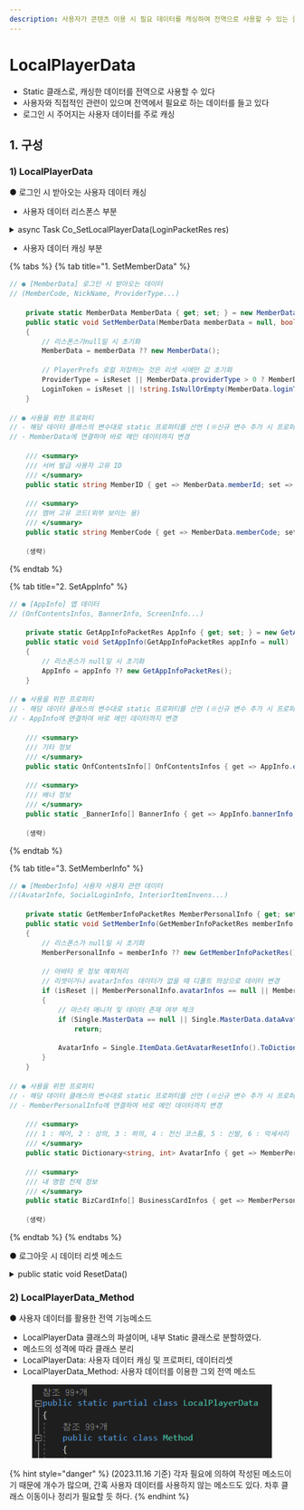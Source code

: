 ```yaml
---
description: 사용자가 콘텐츠 이용 시 필요 데이터를 캐싱하여 전역으로 사용할 수 있는 클래스
---
```


# LocalPlayerData

* Static 클래스로, 캐싱한 데이터를 전역으로 사용할 수 있다
* 사용자와 직접적인 관련이 있으며 전역에서 필요로 하는 데이터를 들고 있다
* 로그인 시 주어지는 사용자 데이터를 주로 캐싱

## 1.  구성

### 1) LocalPlayerData

● 로그인 시 받아오는 사용자 데이터 캐싱

* 사용자 데이터 리스폰스 부분

<details>

<summary>async Task Co_SetLocalPlayerData(LoginPacketRes res)</summary>

```csharp
// WebAccount.cs

// 해당 메소드는 상위에서 호출 (AutoLogin, (아즈메타 로그인)Login)
public async void SetLocalPlayerData(LoginPacketRes res) => await Co_SetLocalPlayerData(res);

    private bool isAppInfoDone, isMemberInfo;
    async Task Co_SetLocalPlayerData(LoginPacketRes res)
    {
        isAppInfoDone = isMemberInfo = false;

        // 1.
        // 상위 호출 API의 리스폰스로 사용자 데이터가 온다.
        // (MemberCode, NickName, ProviderType...)
        LocalPlayerData.SetMemberData(res.memberInfo);
        
        // 2.
        // 상위 API가 정상적으로 호출 시 AppInfo API 호출
        // (OnfContentsInfos, BannerInfo, ScreenInfo...)
        Single.Web.member.GetAppInfo((str) =>
        {
            (생략) // 데이터 Packet 클래스에 따라 스위치문으로 파싱해준다.
            
            LocalPlayerData.SetAppInfo(appInfoRes);

            isAppInfoDone = true;
        });
        
        // 3.
        // 상위 API가 정상적으로 호출 시 MemberInfo API 호출
        // (AvatarInfo, SocialLoginInfo, InteriorItemInvens...)
        Single.Web.member.GetMemberInfo((memberInfoRes) =>
        {
            LocalPlayerData.SetMemberInfo(memberInfoRes);

            isMemberInfo = true;
        });

        await UniTask.WaitUntil(() => isAppInfoDone && isMemberInfo);

        SuccessLogin();
    }
```

</details>

* 사용자 데이터 캐싱 부분

{% tabs %}
{% tab title="1. SetMemberData" %}
```csharp
// ● [MemberData] 로그인 시 받아오는 데이터 
// (MemberCode, NickName, ProviderType...)

    private static MemberData MemberData { get; set; } = new MemberData();
    public static void SetMemberData(MemberData memberData = null, bool isReset = false)
    {
        // 리스폰스가null일 시 초기화
        MemberData = memberData ?? new MemberData();

        // PlayerPrefs 로컬 저장하는 것은 리셋 시에만 값 초기화
        ProviderType = isReset || MemberData.providerType > 0 ? MemberData.providerType : ProviderType;
        LoginToken = isReset || !string.IsNullOrEmpty(MemberData.loginToken) ? MemberData.loginToken : LoginToken;
    }

// ● 사용을 위한 프로퍼티
// - 해당 데이터 클래스의 변수대로 static 프로퍼티를 선언 (※신규 변수 추가 시 프로퍼티도 선언)
// - MemberData에 연결하여 바로 메인 데이터까지 변경

    /// <summary>
    /// 서버 발급 사용자 고유 ID
    /// </summary>
    public static string MemberID { get => MemberData.memberId; set => MemberData.memberId = value; }

    /// <summary>
    /// 멤버 고유 코드(외부 보이는 용)
    /// </summary>
    public static string MemberCode { get => MemberData.memberCode; set => MemberData.memberCode = value; }

    (생략)
```
{% endtab %}

{% tab title="2. SetAppInfo" %}
```csharp
// ● [AppInfo] 앱 데이터 
// (OnfContentsInfos, BannerInfo, ScreenInfo...)

    private static GetAppInfoPacketRes AppInfo { get; set; } = new GetAppInfoPacketRes();
    public static void SetAppInfo(GetAppInfoPacketRes appInfo = null)
    {
        // 리스폰스가 null일 시 초기화
        AppInfo = appInfo ?? new GetAppInfoPacketRes();
    }
    
// ● 사용을 위한 프로퍼티
// - 해당 데이터 클래스의 변수대로 static 프로퍼티를 선언 (※신규 변수 추가 시 프로퍼티도 선언)
// - AppInfo에 연결하여 바로 메인 데이터까지 변경

    /// <summary>
    /// 기타 정보
    /// </summary>
    public static OnfContentsInfo[] OnfContentsInfos { get => AppInfo.onfContentsInfo; set => AppInfo.onfContentsInfo = value; }

    /// <summary>
    /// 배너 정보
    /// </summary>
    public static _BannerInfo[] BannerInfo { get => AppInfo.bannerInfo; set => AppInfo.bannerInfo = value; }

    (생략)
```
{% endtab %}

{% tab title="3. SetMemberInfo" %}
```csharp
// ● [MemberInfo] 사용자 사용자 관련 데이터
//(AvatarInfo, SocialLoginInfo, InteriorItemInvens...)

    private static GetMemberInfoPacketRes MemberPersonalInfo { get; set; } = new GetMemberInfoPacketRes();
    public static void SetMemberInfo(GetMemberInfoPacketRes memberInfo = null, bool isReset = false)
    {
        // 리스폰스가 null일 시 초기화
        MemberPersonalInfo = memberInfo ?? new GetMemberInfoPacketRes();

        // 아바타 옷 정보 예외처리
        // 리셋이거나 avatarInfos 데이터가 없을 때 디폴트 의상으로 데이터 변경
        if (isReset || MemberPersonalInfo.avatarInfos == null || MemberPersonalInfo.avatarInfos.Count == 0)
        {
            // 마스터 매니저 및 데이터 존재 여부 체크
            if (Single.MasterData == null || Single.MasterData.dataAvatarResetInfo == null)
                return;

            AvatarInfo = Single.ItemData.GetAvatarResetInfo().ToDictionary(x => x.Key, x => x.Value);
        }
    }

// ● 사용을 위한 프로퍼티
// - 해당 데이터 클래스의 변수대로 static 프로퍼티를 선언 (※신규 변수 추가 시 프로퍼티도 선언)
// - MemberPersonalInfo에 연결하여 바로 메인 데이터까지 변경
 
    /// <summary>
    /// 1 : 헤어, 2 : 상의, 3 : 하의, 4 : 전신 코스튬, 5 : 신발, 6 : 악세서리 
    /// </summary>
    public static Dictionary<string, int> AvatarInfo { get => MemberPersonalInfo.avatarInfos; set => MemberPersonalInfo.avatarInfos = value; }

    /// <summary>
    /// 내 명함 전체 정보
    /// </summary>
    public static BizCardInfo[] BusinessCardInfos { get => MemberPersonalInfo.businessCardInfos; set => MemberPersonalInfo.businessCardInfos = value; }

    (생략)
```
{% endtab %}
{% endtabs %}

● 로그아웃 시 데이터 리셋 메소드&#x20;

<details>

<summary>public static void ResetData()</summary>

```csharp
// 로그아웃 및 탈퇴 시 호출
// 해당 로직에 추가해야 되는 처리가 있을 시 주석 상세히 기재

    public static void ResetData()
    {
        DEBUG.LOG("Player Data를 초기화했습니다!", eColorManager.WEB);
        // 데이터 리셋
        SetMemberData(isReset: true);
        SetMemberInfo(isReset: true);
        SetAppInfo();

        // 소셜 로그인
#if (UNITY_ANDROID || UNITY_IOS) && !UNITY_EDITOR
        if (Method.IsSocialLogined()) GamePot.logout();
#endif

        // 소셜계정 로그인에 필요한 ID 같은 것
        Method.AccountToken = string.Empty;

        // 마이룸 정보
        Method.roomCode = string.Empty;
        Method.roomOwnerName = string.Empty;

        // 채팅 정보
        Method.IsLogined = false;
        Method.IsFirst = true;
        ResetChat();

        StopHeartBeat();

        DEBUG.LOG("Social Login Data를 초기화했습니다!", eColorManager.WEB);
    }

    public static void ResetChat()
    {
        Method.dmChat.Clear();
        Method.userList.Clear();
        Single.Socket.item_S_ChatDM_Handler -= Single.Socket.ChatDataHolder;
    }

    public static void StopHeartBeat()
    {
        if (Application.isPlaying)
        {
            // 사용자 중복 체크 중단
            Single.Web.member.StopHeartBeat();
        }
    }
```

</details>



### 2) LocalPlayerData\_Method

● 사용자 데이터를 활용한 전역 기능메소드

* LocalPlayerData 클래스의 파셜이며, 내부 Static 클래스로 분할하였다.
* 메소드의 성격에 따라 클래스 분리&#x20;
* LocalPlayerData:  사용자 데이터 캐싱 및 프로퍼티, 데이터리셋
* LocalPlayerData\_Method:  사용자 데이터를 이용한 그외 전역 메소드

<figure><img src="../../../.gitbook/assets/image (14).png" alt=""><figcaption></figcaption></figure>

{% hint style="danger" %}
(2023.11.16 기준) 각자 필요에 의하여 작성된 메소드이기 때문에 개수가 많으며, 간혹 사용자 데이터를 사용하지 않는 메소드도 있다. 차후 클래스 이동이나 정리가 필요할 듯 하다.
{% endhint %}

